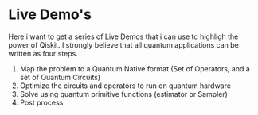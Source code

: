 # Live Demo's

Here i want to get a series of Live Demos that i can use to highligh the power of Qiskit. I strongly believe that all quantum applications can be written as four steps. 

1. Map the problem to a Quantum Native format (Set of Operators, and a set of Quantum Circuits)
2. Optimize the circuits and operators to run on quantum hardware
3. Solve using quantum primitive functions (estimator or Sampler)
4. Post process 